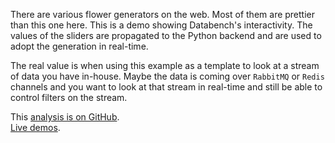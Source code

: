 <!--
Title: Abstract Flowers
Description: Generate flowers. Parameters can be adjusted while the generation is running.
-->

There are various flower generators on the web. Most of them are prettier than this one here. This is a demo showing Databench's interactivity. The values of the sliders are propagated to the Python backend and are used to adopt the generation in real-time.

The real value is when using this example as a template to look at a stream of data you have in-house. Maybe the data is coming over `RabbitMQ` or `Redis` channels and you want to look at that stream in real-time and still be able to control filters on the stream.

<i class="fa fa-fw fa-github"></i>
This [analysis is on GitHub](https://github.com/svenkreiss/databench_examples/tree/master/analyses/flowers).<br />
<i class="fa fa-fw fa-external-link"></i>
[Live demos](http://databench-examples.trivial.io).
